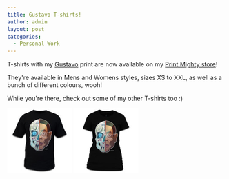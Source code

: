 ```yaml
---
title: Gustavo T-shirts!
author: admin
layout: post
categories:
  - Personal Work
---
```

T-shirts with my [Gustavo](/blog/illustration/2014/08/28/gustavo/) print are now available on my <a href="http://thecrypt.printmighty.co.nz" target="_blank">Print Mighty store</a>!

They're available in Mens and Womens styles, sizes XS to XXL, as well as a bunch of different colours, wooh!

While you're there, check out some of my other T-shirts too :)

<a href="http://thecrypt.printmighty.co.nz/products/gustavo" target="_blank"><img src="/img/wp-uploads/2014/08/gustavo-mens-150x150.jpg" alt="gustavo-mens" width="150" height="150" class="alignnone size-thumbnail wp-image-379" /></a> <a href="http://thecrypt.printmighty.co.nz/products/gustavo-2" target="_blank"><img src="/img/wp-uploads/2014/08/gustavo-womens-150x150.jpg" alt="gustavo-womens" width="150" height="150" class="alignnone size-thumbnail wp-image-380" /></a>